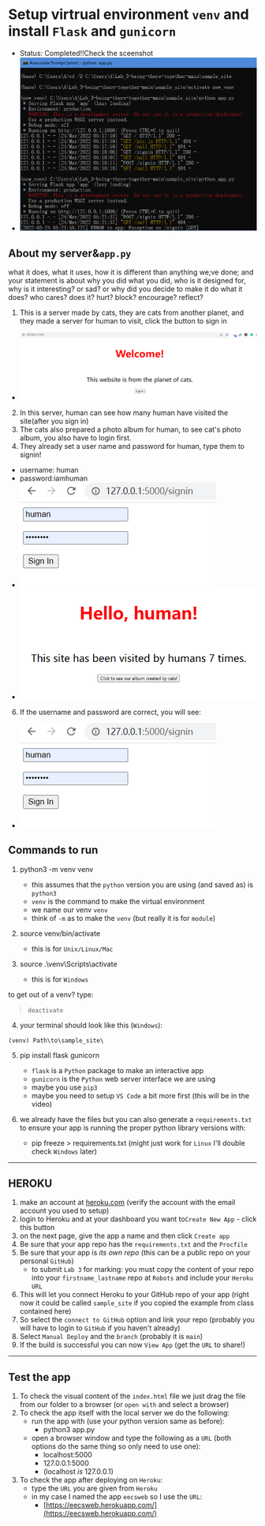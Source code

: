 # Setup virtrual environment `venv` and install `Flask` and `gunicorn`
- Status: Completed!!Check the sceenshot
- ![venv](https://github.com/AdeleYidanZhang/Yidan_heroku/blob/26deda2806e5ed4d12eb787ad7fcd75cd655b8e5/img/venv.PNG)

## About my server&`app.py`
what it does, what it uses, how it is different than anything we;ve done; and your statement is about why you did what you did, who is it designed for, why is it interesting? or sad? or why did you decide to make it do what it does? who cares? does it? hurt? block? encourage? reflect?
1. This is a server made by cats, they are cats from another planet, and they made a server for human to visit, click the button to sign in
- ![first_page](https://github.com/AdeleYidanZhang/Yidan_heroku/blob/de3371d74bae0fa853a51f1c858a94c99c449aa5/img/site1.PNG)
2. In this server, human can see how many human have visited the site(after you sign in)
3. The cats also prepared a photo album for human, to see cat's photo album, you also have to login first.
4. They already set a user name and password for human, type them to signin!
 - username: human
 - password:iamhuman
 - ![login_page](https://github.com/AdeleYidanZhang/Yidan_heroku/blob/c4b6d9c19732ebedf4811c073bfd7f7816cdf46f/img/site2.PNG)
 - ![visit_numbers](https://github.com/AdeleYidanZhang/Yidan_heroku/blob/5af436b03851872557869109246f5bc089b8ec1e/img/site3.PNG)
6. If the username and password are correct, you will see:
 - ![album_page](https://github.com/AdeleYidanZhang/Yidan_heroku/blob/c4b6d9c19732ebedf4811c073bfd7f7816cdf46f/img/site2.PNG)

## Commands to run

1. python3 -m venv venv
   - this assumes that the `python` version you are using (and saved as) is `python3`
   - `venv` is the command to make the virtual environment
   - we name our venv `venv`
   - think of `-m` as to make the `venv` (but really it is for `module`)

2. source venv/bin/activate
   - this is for `Unix/Linux/Mac`

3. source .\venv\Scripts\activate
   - this is for `Windows`

to get out of a venv? type:
> `deactivate`

4. your terminal should look like this (`Windows`):

``` Terminal
(venv) Path\to\sample_site\
```

5. pip install flask gunicorn
   - `flask` is a `Python` package to make an interactive app 
   - `gunicorn` is the `Python` web server interface we are using
   - maybe you use `pip3`
   - maybe you need to setup `VS Code` a bit more first (this will be in the video)

6. we already have the files but you can also generate a `requirements.txt` to ensure your app is running the proper python library versions with:
   - pip freeze > requirements.txt  (might just work for `Linux` I'll double check `Windows` later)

---

## HEROKU

1. make an account at [heroku.com](https://www.heroku.com/) (verify the account with the email account you used to setup)
2. login to Heroku and at your dashboard you want to`Create New App` - click this button
3. on the next page, give the app a name and then click `Create app`
4. Be sure that your app repo has the `requirements.txt` and the `Procfile`
5. Be sure that your app is _its own repo_ (this can be a public repo on your personal `GitHub`)
   - to submit `Lab 3` for marking: you must copy the content of your repo into your `firstname_lastname` repo at `Robots` and include your `Heroku` `URL`
6. This will let you connect Heroku to your GitHub repo of your app (right now it could be called `sample_site` if you copied the example from class contained here)
7. So select the `connect to GitHub` option and link your repo (probably you will have to login to `GitHub` if you haven't already)
8. Select `Manual Deploy` and the `branch` (probably it is `main`)
9. If the build is successful you can now `View App` (get the `URL` to share!)


---

## Test the app

1. To check the visual content of the `index.html` file we just drag the file from our folder to a browser (or `open with` and select a browser)
2. To check the app itself with the local server we do the following:
   - run the app with (use your python version same as before): 
     - python3 app.py 
   - open a browser window and type the following as a `URL` (both options do the same thing so only need to use one):
     - localhost:5000
     - 127.0.0.1:5000
     - (localhost _is_ 127.0.0.1)
3. To check the app after deploying on `Heroku`:
   - type the `URL` you are given from `Heroku`
   - in my case I named the app `eecsweb` so I use the `URL`:
     - [https://eecsweb.herokuapp.com/](https://eecsweb.herokuapp.com/)
